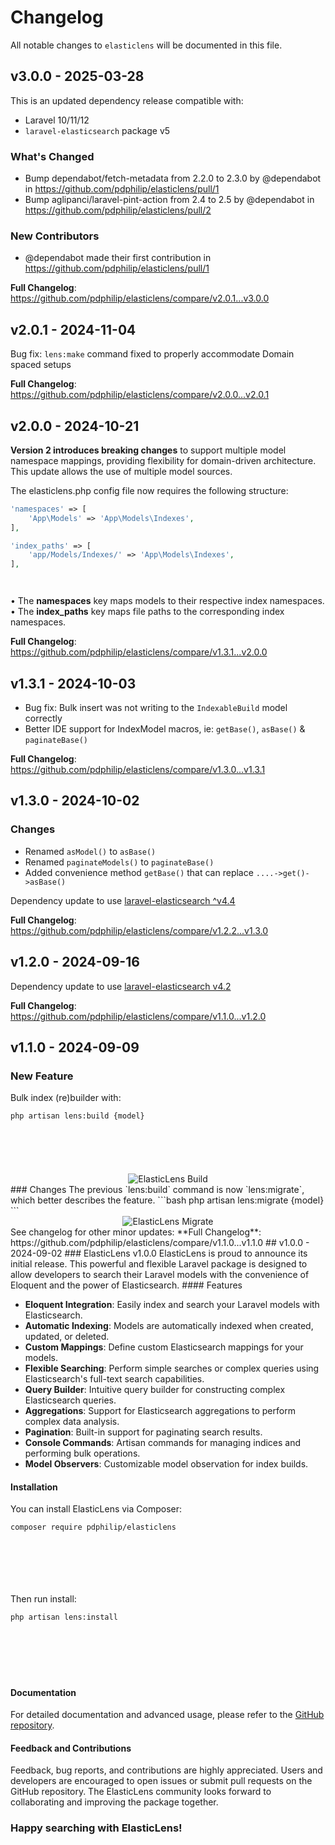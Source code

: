 # Changelog

All notable changes to `elasticlens` will be documented in this file.

## v3.0.0 - 2025-03-28

This is an updated dependency release compatible with:

- Laravel 10/11/12
- `laravel-elasticsearch` package v5

### What's Changed

* Bump dependabot/fetch-metadata from 2.2.0 to 2.3.0 by @dependabot in https://github.com/pdphilip/elasticlens/pull/1
* Bump aglipanci/laravel-pint-action from 2.4 to 2.5 by @dependabot in https://github.com/pdphilip/elasticlens/pull/2

### New Contributors

* @dependabot made their first contribution in https://github.com/pdphilip/elasticlens/pull/1

**Full Changelog**: https://github.com/pdphilip/elasticlens/compare/v2.0.1...v3.0.0

## v2.0.1 - 2024-11-04

Bug fix: `lens:make` command fixed to properly accommodate Domain spaced setups

**Full Changelog**: https://github.com/pdphilip/elasticlens/compare/v2.0.0...v2.0.1

## v2.0.0 - 2024-10-21

**Version 2 introduces breaking changes** to support multiple model namespace mappings, providing flexibility for domain-driven architecture. This update allows the use of multiple model sources.

The elasticlens.php config file now requires the following structure:

```php
'namespaces' => [
    'App\Models' => 'App\Models\Indexes',
],

'index_paths' => [
    'app/Models/Indexes/' => 'App\Models\Indexes',
],




```
•	The **namespaces** key maps models to their respective index namespaces.
•	The **index_paths** key maps file paths to the corresponding index namespaces.

**Full Changelog**: https://github.com/pdphilip/elasticlens/compare/v1.3.1...v2.0.0

## v1.3.1 - 2024-10-03

- Bug fix: Bulk insert was not writing to the `IndexableBuild` model correctly
- Better IDE support for IndexModel macros, ie: `getBase()`,  `asBase()` & `paginateBase()`

**Full Changelog**: https://github.com/pdphilip/elasticlens/compare/v1.3.0...v1.3.1

## v1.3.0 - 2024-10-02

### Changes

- Renamed `asModel()` to `asBase()`
- Renamed `paginateModels()` to `paginateBase()`
- Added convenience method `getBase()` that can replace `....->get()->asBase()`

Dependency update to use [laravel-elasticsearch ^v4.4](https://github.com/pdphilip/laravel-elasticsearch/releases/tag/v4.4.0)

**Full Changelog**: https://github.com/pdphilip/elasticlens/compare/v1.2.2...v1.3.0

## v1.2.0 - 2024-09-16

Dependency update to use [laravel-elasticsearch v4.2](https://github.com/pdphilip/laravel-elasticsearch/releases/tag/v4.2.0)

**Full Changelog**: https://github.com/pdphilip/elasticlens/compare/v1.1.0...v1.2.0

## v1.1.0 - 2024-09-09

### New Feature

Bulk index (re)builder with:

```bash
php artisan lens:build {model}







```
<div align="center">
  <img
      src="https://cdn.snipform.io/pdphilip/elasticlens/lens-build-v2.gif"
      alt="ElasticLens Build"
    />
</div>
### Changes
The previous `lens:build` command is now `lens:migrate`, which better describes the feature.
```bash
php artisan lens:migrate {model}
```
<div align="center">
  <img
      src="https://cdn.snipform.io/pdphilip/elasticlens/lens-migrate.gif"
      alt="ElasticLens Migrate"
    />
</div>
See changelog for other minor updates:
**Full Changelog**: https://github.com/pdphilip/elasticlens/compare/v1.1.0...v1.1.0
## v1.0.0 - 2024-09-02
### ElasticLens v1.0.0
ElasticLens is proud to announce its initial release. This powerful and flexible Laravel package is designed to allow developers to search their Laravel models with the convenience of Eloquent and the power of Elasticsearch.
#### Features

- **Eloquent Integration**: Easily index and search your Laravel models with Elasticsearch.
- **Automatic Indexing**: Models are automatically indexed when created, updated, or deleted.
- **Custom Mappings**: Define custom Elasticsearch mappings for your models.
- **Flexible Searching**: Perform simple searches or complex queries using Elasticsearch's full-text search capabilities.
- **Query Builder**: Intuitive query builder for constructing complex Elasticsearch queries.
- **Aggregations**: Support for Elasticsearch aggregations to perform complex data analysis.
- **Pagination**: Built-in support for paginating search results.
- **Console Commands**: Artisan commands for managing indices and performing bulk operations.
- **Model Observers**: Customizable model observation for index builds.

#### Installation

You can install ElasticLens via Composer:

```bash
composer require pdphilip/elasticlens








```
Then run install:

```bash
php artisan lens:install








```
#### Documentation

For detailed documentation and advanced usage, please refer to the [GitHub repository](https://github.com/pdphilip/elasticlens).

#### Feedback and Contributions

Feedback, bug reports, and contributions are highly appreciated. Users and developers are encouraged to open issues or submit pull requests on the GitHub repository. The ElasticLens community looks forward to collaborating and improving the package together.

### Happy searching with ElasticLens!
